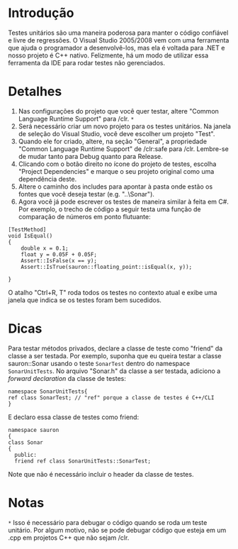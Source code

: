 # Introdução #

Testes unitários são uma maneira poderosa para manter o código confiável e livre de regressões. O Visual Studio 2005/2008 vem com uma ferramenta que ajuda o programador a desenvolvê-los, mas ela é voltada para .NET e nosso projeto é C++ nativo. Felizmente, há um modo de utilizar essa ferramenta da IDE para rodar testes não gerenciados.


# Detalhes #
  1. Nas configurações do projeto que você quer testar, altere "Common Language Runtime Support" para /clr. `*`
  1. Será necessário criar um novo projeto para os testes unitários. Na janela de seleção do Visual Studio, você deve escolher um projeto "Test".
  1. Quando ele for criado, altere, na seção "General", a propriedade "Common Language Runtime Support" de /clr:safe para /clr. Lembre-se de mudar tanto para Debug quanto para Release.
  1. Clicando com o botão direito no ícone do projeto de testes, escolha "Project Dependencies" e marque o seu projeto original como uma dependência deste.
  1. Altere o caminho dos includes para apontar à pasta onde estão os fontes que você deseja testar (e.g. "..\Sonar").
  1. Agora você já pode escrever os testes de maneira similar à feita em C#. Por exemplo, o trecho de código a seguir testa uma função de comparação de números em ponto flutuante:

```
[TestMethod]
void IsEqual()
{
	double x = 0.1;
	float y = 0.05F + 0.05F;
	Assert::IsFalse(x == y);
	Assert::IsTrue(sauron::floating_point::isEqual(x, y));

}
```

O atalho "Ctrl+R, T" roda todos os testes no contexto atual e exibe uma janela que indica se os testes foram bem sucedidos.

# Dicas #

Para testar métodos privados, declare a classe de teste como "friend" da classe a ser testada. Por exemplo, suponha que eu queira testar a classe sauron::Sonar usando o teste `SonarTest` dentro do namespace `SonarUnitTests`. No arquivo "Sonar.h" da classe a ser testada, adiciono a _forward declaration_ da classe de testes:

```
namespace SonarUnitTests{
ref class SonarTest; // "ref" porque a classe de testes é C++/CLI
}
```

E declaro essa classe de testes como friend:

```
namespace sauron
{
class Sonar
{
  public:
  friend ref class SonarUnitTests::SonarTest;
```

Note que não é necessário incluir o header da classe de testes.

# Notas #
`*` Isso é necessário para debugar o código quando se roda um teste unitário. Por algum motivo, não se pode debugar código que esteja em um .cpp em projetos C++ que não sejam /clr.